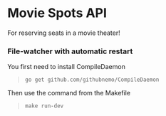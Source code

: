 # Movie Spots API

For reserving seats in a movie theater!

### File-watcher with automatic restart
You first need to install CompileDaemon
> `go get github.com/githubnemo/CompileDaemon`

Then use the command from the Makefile
> `make run-dev`